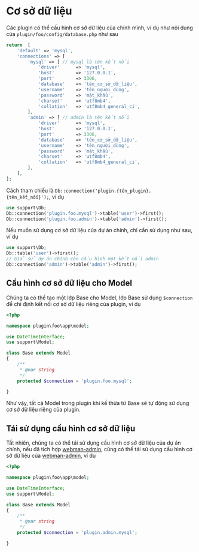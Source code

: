 # Cơ sở dữ liệu
Các plugin có thể cấu hình cơ sở dữ liệu của chính mình, ví dụ như nội dung của `plugin/foo/config/database.php` như sau
```php
return  [
    'default' => 'mysql',
    'connections' => [
        'mysql' => [ // mysql là tên kết nối
            'driver'      => 'mysql',
            'host'        => '127.0.0.1',
            'port'        => 3306,
            'database'    => 'tên_cơ_sở_dữ_liệu',
            'username'    => 'tên_người_dùng',
            'password'    => 'mật_khẩu',
            'charset'     => 'utf8mb4',
            'collation'   => 'utf8mb4_general_ci',
        ],
        'admin' => [ // admin là tên kết nối
            'driver'      => 'mysql',
            'host'        => '127.0.0.1',
            'port'        => 3306,
            'database'    => 'tên_cơ_sở_dữ_liệu',
            'username'    => 'tên_người_dùng',
            'password'    => 'mật_khẩu',
            'charset'     => 'utf8mb4',
            'collation'   => 'utf8mb4_general_ci',
        ],
    ],
];
```
Cách tham chiếu là `Db::connection('plugin.{tên_plugin}.{tên_kết_nối}');`, ví dụ
```php
use support\Db;
Db::connection('plugin.foo.mysql')->table('user')->first();
Db::connection('plugin.foo.admin')->table('admin')->first();
```

Nếu muốn sử dụng cơ sở dữ liệu của dự án chính, chỉ cần sử dụng như sau, ví dụ
```php
use support\Db;
Db::table('user')->first();
// Giả sử dự án chính còn cấu hình một kết nối admin
Db::connection('admin')->table('admin')->first();
```

## Cấu hình cơ sở dữ liệu cho Model
Chúng ta có thể tạo một lớp Base cho Model, lớp Base sử dụng `$connection` để chỉ định kết nối cơ sở dữ liệu riêng của plugin, ví dụ
```php
<?php

namespace plugin\foo\app\model;

use DateTimeInterface;
use support\Model;

class Base extends Model
{
    /**
     * @var string
     */
    protected $connection = 'plugin.foo.mysql';

}
```

Như vậy, tất cả Model trong plugin khi kế thừa từ Base sẽ tự động sử dụng cơ sở dữ liệu riêng của plugin.

## Tái sử dụng cấu hình cơ sở dữ liệu
Tất nhiên, chúng ta có thể tái sử dụng cấu hình cơ sở dữ liệu của dự án chính, nếu đã tích hợp [webman-admin](https://www.workerman.net/plugin/82), cũng có thể tái sử dụng cấu hình cơ sở dữ liệu của [webman-admin](https://www.workerman.net/plugin/82), ví dụ
```php
<?php

namespace plugin\foo\app\model;

use DateTimeInterface;
use support\Model;

class Base extends Model
{
    /**
     * @var string
     */
    protected $connection = 'plugin.admin.mysql';

}
```
